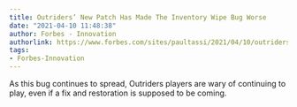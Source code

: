 ```yaml
---
title: Outriders’ New Patch Has Made The Inventory Wipe Bug Worse
date: "2021-04-10 11:48:38"
author: Forbes - Innovation
authorlink: https://www.forbes.com/sites/paultassi/2021/04/10/outriders-new-patch-has-made-the-inventory-wipe-bug-worse/
tags:
- Forbes-Innovation
---
```

As this bug continues to spread, Outriders players are wary of continuing to play, even if a fix and restoration is supposed to be coming.